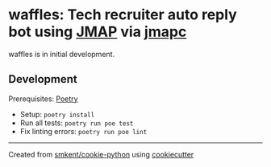 # waffles: Tech recruiter auto reply bot using [JMAP][jmap] via [jmapc][jmapc]

waffles is in initial development.

## Development

Prerequisites: [Poetry][poetry]

* Setup: `poetry install`
* Run all tests: `poetry run poe test`
* Fix linting errors: `poetry run poe lint`

---

Created from [smkent/cookie-python][cookie-python] using
[cookiecutter][cookiecutter]

[cookie-python]: https://github.com/smkent/cookie-python
[cookiecutter]: https://github.com/cookiecutter/cookiecutter
[jmap]: https://jmap.io
[jmapc]: https://github.com/smkent/jmapc
[poetry]: https://python-poetry.org/docs/#installation
